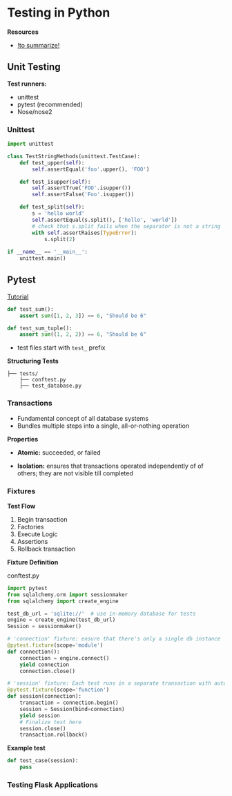 # Testing in Python

**Resources**

- [!to summarize!](https://realpython.com/python-testing/#testing-for-web-frameworks-like-django-and-flask)



## Unit Testing

**Test runners:**

- unittest
- pytest (recommended)
- Nose/nose2



### Unittest

```python
import unittest

class TestStringMethods(unittest.TestCase):
    def test_upper(self):
        self.assertEqual('foo'.upper(), 'FOO')

    def test_isupper(self):
        self.assertTrue('FOO'.isupper())
        self.assertFalse('Foo'.isupper())

    def test_split(self):
        s = 'hello world'
        self.assertEqual(s.split(), ['hello', 'world'])
        # check that s.split fails when the separator is not a string
        with self.assertRaises(TypeError):
            s.split(2)
            
if __name__ == '__main__':
    unittest.main()
```



## Pytest

[Tutorial](https://www.guru99.com/pytest-tutorial.html)

```python
def test_sum():
    assert sum([1, 2, 3]) == 6, "Should be 6"

def test_sum_tuple():
    assert sum((1, 2, 2)) == 6, "Should be 6"
```



- test files start with `test_` prefix



**Structuring Tests**

```
├── tests/
    ├── conftest.py
    ├── test_database.py
```





### Transactions

- Fundamental concept of all database systems
- Bundles multiple steps into a single, all-or-nothing operation

**Properties**

- **Atomic:** succeeded, or failed

- **Isolation:** ensures that transactions operated independently of of others; they are not visible till completed

  

### Fixtures

**Test Flow**

1. Begin transaction
2. Factories
3. Execute Logic
4. Assertions
5. Rollback transaction



**Fixture Definition**

conftest.py

```python
import pytest
from sqlalchemy.orm import sessionmaker
from sqlalchemy import create_engine

test_db_url = 'sqlite://'  # use in-memory database for tests
engine = create_engine(test_db_url)
Session = sessionmaker()

# 'connection' fixture: ensure that there's only a single db instance
@pytest.fixture(scope='module')
def connection():
    connection = engine.connect()
    yield connection
    connection.close()

# 'session' fixture: Each test runs in a separate transaction with automatic cleanup
@pytest.fixture(scope='function')
def session(connection):
    transaction = connection.begin()
    session = Session(bind=connection)
    yield session
    # Finalize test here
    session.close()
    transaction.rollback()
```



**Example test**

```python
def test_case(session):
    pass
```



### Testing Flask Applications





